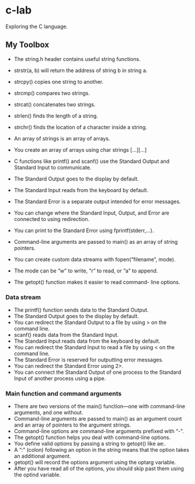 # c-lab
Exploring the C language.

## My Toolbox

- The string.h header contains useful string functions.
- strstr(a, b) will return the address of string b in string a.
- strcpy() copies one string to another.
- strcmp() compares two strings.
- strcat() concatenates two strings.
- strlen() finds the length of a string.
- strchr() finds the location of a character inside a string.
- An array of strings is an array of arrays.
- You create an array of arrays using char strings [...][...] 

- C functions like printf() and scanf() use the Standard Output and Standard Input to communicate.
- The Standard Output goes to the display by default.
- The Standard Input reads from the keyboard by default.
- The Standard Error is a separate output intended for error messages.
- You can change where the Standard Input, Output, and Error are connected to using redirection.
- You can print to the Standard Error using fprintf(stderr,...).
- Command-line arguments are passed to main() as an array of string pointers.
- You can create custom data streams with fopen(“filename”, mode).
- The mode can be “w” to write, “r” to read, or “a” to append.
- The getopt() function makes it easier to read command- line options.

### Data stream

- The printf() function sends data to the Standard Output.
- The Standard Output goes to the display by default.
- You can redirect the Standard Output to a file by using > on the command line.
- scanf() reads data from the Standard Input.
- The Standard Input reads data from the keyboard by default.
- You can redirect the Standard Input to read a file by using < on the command line.
- The Standard Error is reserved for outputting error messages.
- You can redirect the Standard Error using 2>.
- You can connect the Standard Output of one process to the Standard Input of another process using a pipe.

### Main function and command arguments

- There are two versions of the main() function—one with command-line arguments, and one without.
- Command-line arguments are passed to main() as an argument count and an array of pointers to the argument strings.
- Command-line options are command-line arguments prefixed with “-”.
- The getopt() function helps you deal with command-line options.
- You define valid options by passing a string to getopt() like ae:.
- A “:” (colon) following an option in the string means that the option takes an additional argument.
- getopt() will record the options argument using the optarg variable.
- After you have read all of the options, you should skip past them using the optind variable.
